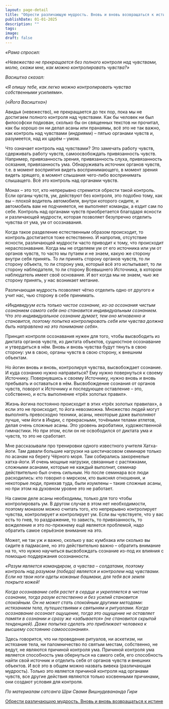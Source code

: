 ```yaml
---
layout: page-detail
title: "Обрести различающую мудрость. Вновь и вновь возвращаться к истине"
publishDate: 01-01-2025
description: ""
tags:
image:
draft: false
---
```


_«Рама спросил:_

_«Невежество не прекращается без полного контроля над чувствами, молю, скажи мне, как можно контролировать чувства?»_

_Васиштха сказал:_

_«Я опишу тебе, как легко можно контролировать чувства собственными усилиями»._

_(«Йога Васиштха»)_

Авидья (невежество), не прекращается до тех пор, пока мы не достигаем полного контроля над чувствами. Как бы человек ни был философски подкован, сколько бы он священных текстов ни прочитал, как бы хорошо он ни делал асаны или пранаямы, всё это не так важно, как контроль над чувствами (индриями) – пятью органами чувств и, разумеется, над их царём – умом.

Что означает контроль над чувствами? Это замечать работу чувств, сдерживать работу чувств, самоосвобождать привязанность чувств. Например, привязанность зрения, привязанность слуха, привязанность осязания, привязанность ума. Обнаруживать источник органов чувств, т.е. в момент восприятия видеть воспринимающего, в момент зрения видеть зрящего, в момент слышания чего-либо воспринимать слышащего. Всё это контроль над органами чувств. 

Монах – это тот, кто непрерывно стремится обрести такой контроль. Если органы чувств, ум, действуют без контроля, это подобно тому, как вы – плохой водитель автомобиля, внутри которого сидите, и автомобиль вам не подчиняется, не выполняет команды, а ездит сам по себе. Контроль над органами чувств приобретается благодаря ясности и различающей мудрости, которая позволяет безупречно отделить чувства от ума, ум от осознавания. 

Когда такое разделение естественным образом происходит, то контроль достигается тоже естественно. И напротив, отсутствие ясности, различающей мудрости часто приводит к тому, что происходит нераспознавание. Когда мы не отделяем ум от его источника или ум от органов чувств, то часто мы путаем и не знаем, какую же сторону внутри себя принять. То ли принять сторону органов чувств, то ли сторону объекта, то ли сторону ума, который всё это испытывает, то ли сторону наблюдателя, то ли сторону Всевышнего Источника, в котором наблюдатель имеет своё основание. И вот когда мы не знаем, чью же сторону принять, у нас возникает метание.

Различающая мудрость позволяет чётко отделить одно от другого и учит нас, чью сторону в себе принимать.

_«Индивидуум есть только чистое сознание, из-за осознания чистым сознанием самого себя оно становится индивидуальным сознанием. Что это индивидуальное сознание думает, тем оно мгновенно и становится, поэтому попытка контролировать себя или чувства должна быть направлена на это понимание себя»._

Принцип контроля осознавания нужен для того, чтобы высвободить из диктата органов чувств, из диктата объектов, сущностное осознавание и утвердиться в нём. Вновь и вновь чувства будут тянуть в свою сторону: ум в свою, органы чувств в свою сторону, к внешним объектам. 

Но йогин вновь и вновь, контролируя чувства, высвобождает сознание. И куда сознанию нужно направиться? Ему нужно повернуться к своему Источнику. Повернувшись к своему Источнику, нужно вновь и вновь пребывать и оставаться в нём. Высвобождение сознания от органов чувств, поворот к Источнику и последующее оставление – это, собственно, и есть выполнение «трёх золотых правил».

Жизнь йогина постоянно происходит в этих «трёх золотых правилах», а если это не происходит, то йога невозможна. Множество людей могут выполнять превосходно техники, асаны, некоторые даже выполняют лучше, чем йоги в Индии, с прекрасными, точёными телами атлетов, делая очень сложные асаны. Это уровень акробатики, художественной гимнастики. Но при этом, если он не освободился от диктата ума и чувств, то это не сработает.

Мне рассказывали про тренировки одного известного учителя Хатха-йоги. Там давали большие нагрузки на шестичасовом семинаре только по асанам на берегу Чёрного моря. Там собирались закоренелые хатха-йоги. И очень мощные нагрузки, связанные с растяжками, сложными асанами, которые не каждый выполнит, семинар действительно был очень сильным. Но после семинара все люди расходились: кто говорил о мирском, кто выяснял отношения, и некоторые люди, приехав туда, были изумлены – такие сложные асаны, но при этом на духовном уровне это не работает.

На самом деле асаны необходимы, только для того чтобы контролировать ум. В другом случае в этом нет необходимости, поэтому монахом можно считать того, кто непрерывно контролирует чувства, контролирует и контролирует ум. Если вы чувствуете, что у вас есть то гнев, то раздражение, то зависть, то привязанность, то вожделение и это по-прежнему ещё является проблемой, надо обратить самое серьёзное внимание на это. 

Может, не так уж и важно, сколько у вас кумбхака или сколько вы сидите в падмасане, но это действительно важно – обратить внимание на то, что нужно научиться высвобождать сознание из-под их влияния с помощью поддержания осознанности. 

_«Разум является командиром, а чувства – солдатами, поэтому контроль над разумом (победа) является и контролем над чувствами. Если на твои ноги одеты кожаные башмаки, для тебя вся земля покрыта кожей!_

_Когда осознавание себя растет в сердце и укрепляется в чистом сознании, тогда разум естественно и без усилий становится спокойным. Он не может стать спокойным другими методами: истязанием тела, путешествиями к святыням и ритуалами. Когда осознавание осознает ощущение, тогда это ощущение не оставляет памяти в сознании и сразу же «забывается» (не становится скрытой тенденцией). Даже попытка сделать это приближает человека к высшему состоянию самоосознания»._

Здесь говорится, что ни проведение ритуалов, ни аскетизм, ни истязание тела, ни паломничество по святым местам, собственно, не ведут, не являются причиной контроля ума. Причиной контроля ума является способность ума обернуться на самого себя, его способность найти свой источник и отделить себя от органов чувств и внешних объектов. И всё это в общем можно назвать вивека (различающая мудрость). Только это является причиной контроля над органами чувств, все другие действия являются только косвенными причинами, они создают условия для контроля.

_По материалам сатсанга Шри Свами Вишнудевананда Гири_

[Обрести различающую мудрость. Вновь и вновь возвращаться к истине](/binaries/file/news/f%5F3066.docx)
